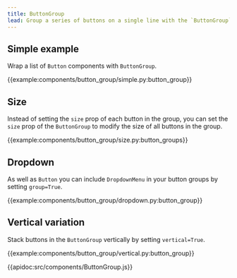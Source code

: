 ```yaml
---
title: ButtonGroup
lead: Group a series of buttons on a single line with the `ButtonGroup` component.
---
```


## Simple example

Wrap a list of `Button` components with `ButtonGroup`.

{{example:components/button_group/simple.py:button_group}}

## Size

Instead of setting the `size` prop of each button in the group, you can set the `size` prop of the `ButtonGroup` to modify the size of all buttons in the group.

{{example:components/button_group/size.py:button_groups}}

## Dropdown

As well as `Button` you can include `DropdownMenu` in your button groups by setting `group=True`.

{{example:components/button_group/dropdown.py:button_group}}

## Vertical variation

Stack buttons in the `ButtonGroup` vertically by setting `vertical=True`.

{{example:components/button_group/vertical.py:button_group}}

{{apidoc:src/components/ButtonGroup.js}}
